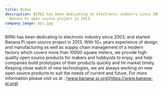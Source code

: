 ```yaml
---
title: BiPai
description: BIPAI has been dedicating to electronic industry since 2003, and started
  Banana Pi open source project in 2013.
company_image: bpi.jpg
---
```


BIPAI has been dedicating to electronic industry since 2003, and started Banana Pi open source project in 2013. With 10+ years experience of design and manufacturing as well as supply chain management of a modern factory which covers more than 10000 square meters, we provide high quality open source products for makers and hobbyists to enjoy, and help companies build prototypes of their products quickly and hit market timely. Keeping close watch of new technologies, we are always working on new open source products to suit the needs of current and future. For more information please visit us at : [www.banana-pi.org](https://www.banana-pi.org)
